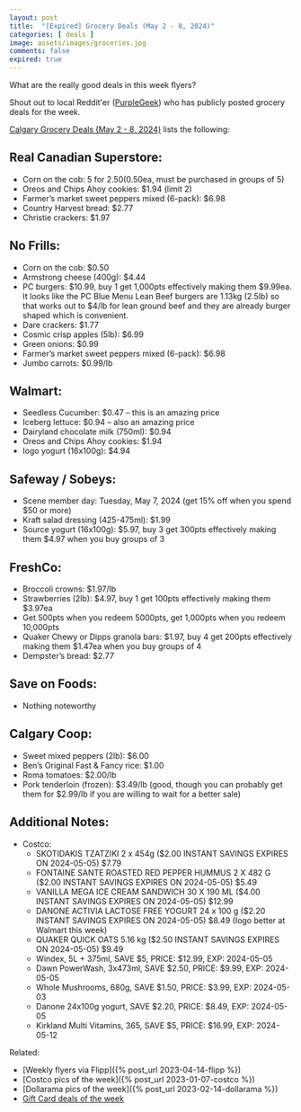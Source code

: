 ```yaml
---
layout: post
title:  "[Expired] Grocery Deals (May 2 - 8, 2024)"
categories: [ deals ]
image: assets/images/groceries.jpg
comments: false
expired: true
---
```


What are the really good deals in this week flyers?

Shout out to local Reddit'er ([PurpleGeek](https://www.reddit.com/user/PurpleGeek/)) who has publicly posted grocery deals for the week.

[Calgary Grocery Deals (May 2 - 8, 2024)](https://www.reddit.com/r/Calgary/comments/1ci1tjt/calgary_grocery_deals_may_2_to_8_2024/) lists the following:

## Real Canadian Superstore:
- Corn on the cob: 5 for $2.50 ($0.50ea, must be purchased in groups of 5)
- Oreos and Chips Ahoy cookies: $1.94 (limit 2)
- Farmer’s market sweet peppers mixed (6-pack): $6.98
- Country Harvest bread: $2.77
- Christie crackers: $1.97

## No Frills:
- Corn on the cob: $0.50
- Armstrong cheese (400g): $4.44
- PC burgers: $10.99, buy 1 get 1,000pts effectively making them $9.99ea. It looks like the PC Blue Menu Lean Beef burgers are 1.13kg (2.5lb) so that works out to $4/lb for lean ground beef and they are already burger shaped which is convenient.
- Dare crackers: $1.77
- Cosmic crisp apples (5lb): $6.99
- Green onions: $0.99
- Farmer’s market sweet peppers mixed (6-pack): $6.98
- Jumbo carrots: $0.99/lb

## Walmart:
- Seedless Cucumber: $0.47 – this is an amazing price
- Iceberg lettuce: $0.94 – also an amazing price
- Dairyland chocolate milk (750ml): $0.94
- Oreos and Chips Ahoy cookies: $1.94
- Iogo yogurt (16x100g): $4.94

## Safeway / Sobeys:
- Scene member day: Tuesday, May 7, 2024 (get 15% off when you spend $50 or more)
- Kraft salad dressing (425-475ml): $1.99
- Source yogurt (16x100g): $5.97, buy 3 get 300pts effectively making them $4.97 when you buy groups of 3

## FreshCo:
- Broccoli crowns: $1.97/lb
- Strawberries (2lb): $4.97, buy 1 get 100pts effectively making them $3.97ea
- Get 500pts when you redeem 5000pts, get 1,000pts when you redeem 10,000pts
- Quaker Chewy or Dipps granola bars: $1.97, buy 4 get 200pts effectively making them $1.47ea when you buy groups of 4
- Dempster’s bread: $2.77

## Save on Foods:
- Nothing noteworthy

## Calgary Coop:
- Sweet mixed peppers (2lb): $6.00
- Ben’s Original Fast & Fancy rice: $1.00
- Roma tomatoes: $2.00/lb
- Pork tenderloin (frozen): $3.49/lb (good, though you can probably get them for $2.99/lb if you are willing to wait for a better sale)

## Additional Notes:
- Costco:
    - SKOTIDAKIS TZATZIKI 2 x 454g ($2.00 INSTANT SAVINGS EXPIRES ON 2024-05-05) $7.79
    - FONTAINE SANTE ROASTED RED PEPPER HUMMUS 2 X 482 G ($2.00 INSTANT SAVINGS EXPIRES ON 2024-05-05) $5.49
    - VANILLA MEGA ICE CREAM SANDWICH 30 X 190 ML ($4.00 INSTANT SAVINGS EXPIRES ON 2024-05-05) $12.99
    - DANONE ACTIVIA LACTOSE FREE YOGURT 24 x 100 g ($2.20 INSTANT SAVINGS EXPIRES ON 2024-05-05) $8.49 (Iogo better at Walmart this week)
    - QUAKER QUICK OATS 5.16 kg ($2.50 INSTANT SAVINGS EXPIRES ON 2024-05-05) $9.49
    - Windex, 5L + 375ml, SAVE $5, PRICE: $12.99, EXP: 2024-05-05
    - Dawn PowerWash, 3x473ml, SAVE $2.50, PRICE: $9.99, EXP: 2024-05-05
    - Whole Mushrooms, 680g, SAVE $1.50, PRICE: $3.99, EXP: 2024-05-03
    - Danone 24x100g yogurt, SAVE $2.20, PRICE: $8.49, EXP: 2024-05-05
    - Kirkland Multi Vitamins, 365, SAVE $5, PRICE: $16.99, EXP: 2024-05-12

Related:
 - [Weekly flyers via Flipp]({% post_url 2023-04-14-flipp %})
 - [Costco pics of the week]({% post_url 2023-01-07-costco %})
 - [Dollarama pics of the week]({% post_url 2023-02-14-dollarama %})
 - [Gift Card deals of the week](https://forums.redflagdeals.com/various-retailers-gift-cards-deals-discounts-2024-2666408)

 